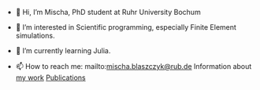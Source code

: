 - 👋 Hi, I’m Mischa, PhD student at Ruhr University Bochum

- 👀 I’m interested in Scientific programming, especially Finite Element simulations.
- 🌱 I’m currently learning Julia.

- 📫 How to reach me: mailto:mischa.blaszczyk@rub.de
Information about [my work](http://mechmat.rub.de/mitarbeiter/blaszczyk.html.de)
[Publications](https://orcid.org/0000-0002-1126-3303)
